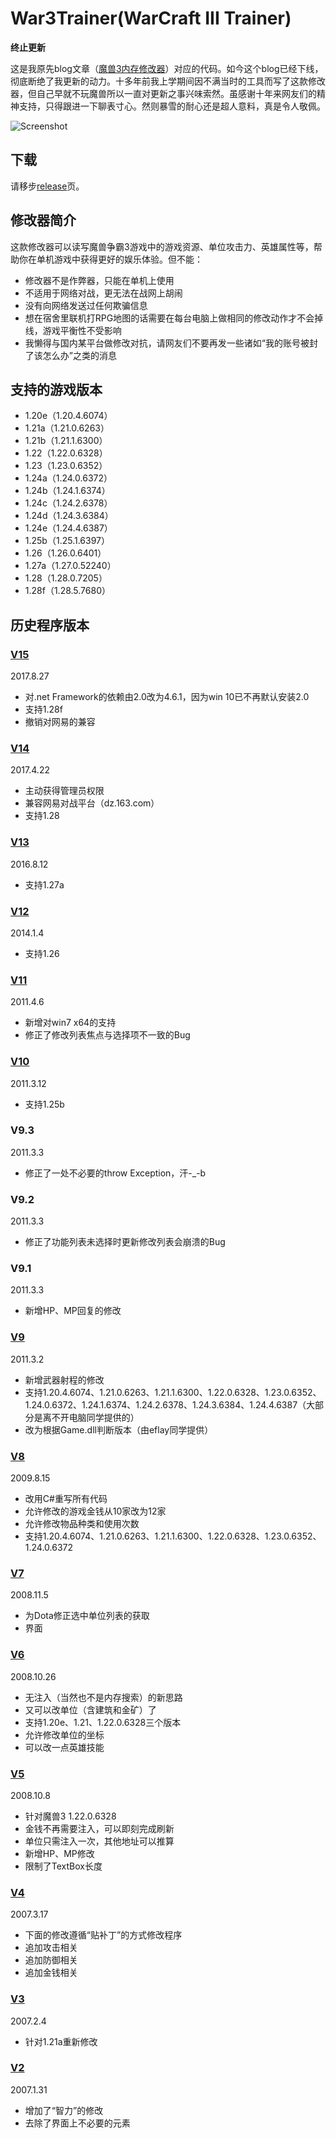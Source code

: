 # War3Trainer(WarCraft III Trainer)

**终止更新**

这是我原先blog文章（[魔兽3内存修改器](http://tctianchi.duapp.com/archives/tag/%E9%AD%94%E5%85%BD3)）对应的代码。如今这个blog已经下线，彻底断绝了我更新的动力。十多年前我上学期间因不满当时的工具而写了这款修改器，但自己早就不玩魔兽所以一直对更新之事兴味索然。虽感谢十年来网友们的精神支持，只得跟进一下聊表寸心。然则暴雪的耐心还是超人意料，真是令人敬佩。

![Screenshot](https://raw.githubusercontent.com/tctianchi/War3Trainer/master/Screenshot.png)

## 下载

请移步[release](https://github.com/tctianchi/War3Trainer/releases)页。

## 修改器简介

这款修改器可以读写魔兽争霸3游戏中的游戏资源、单位攻击力、英雄属性等，帮助你在单机游戏中获得更好的娱乐体验。但不能：
* 修改器不是作弊器，只能在单机上使用
* 不适用于网络对战，更无法在战网上胡闹
* 没有向网络发送过任何欺骗信息
* 想在宿舍里联机打RPG地图的话需要在每台电脑上做相同的修改动作才不会掉线，游戏平衡性不受影响
* 我懒得与国内某平台做修改对抗，请网友们不要再发一些诸如“我的账号被封了该怎么办”之类的消息

## 支持的游戏版本
* 1.20e（1.20.4.6074）
* 1.21a（1.21.0.6263）
* 1.21b（1.21.1.6300）
* 1.22（1.22.0.6328）
* 1.23（1.23.0.6352）
* 1.24a（1.24.0.6372）
* 1.24b（1.24.1.6374）
* 1.24c（1.24.2.6378）
* 1.24d（1.24.3.6384）
* 1.24e（1.24.4.6387）
* 1.25b（1.25.1.6397）
* 1.26（1.26.0.6401）
* 1.27a（1.27.0.52240）
* 1.28（1.28.0.7205）
* 1.28f（1.28.5.7680）

## 历史程序版本

### [V15](https://github.com/tctianchi/War3Trainer/releases/tag/v15)

2017.8.27
* 对.net Framework的依赖由2.0改为4.6.1，因为win 10已不再默认安装2.0
* 支持1.28f
* 撤销对网易的兼容

### [V14](https://github.com/tctianchi/War3Trainer/releases/tag/v14)

2017.4.22
* 主动获得管理员权限
* 兼容网易对战平台（dz.163.com）
* 支持1.28

### [V13](https://github.com/tctianchi/War3Trainer/releases/tag/v13)

2016.8.12
* 支持1.27a

### [V12](https://github.com/tctianchi/War3Trainer/releases/tag/v12)

2014.1.4
* 支持1.26

### [V11](https://github.com/tctianchi/War3Trainer/releases/tag/v11)

2011.4.6
* 新增对win7 x64的支持
* 修正了修改列表焦点与选择项不一致的Bug

### [V10](https://github.com/tctianchi/War3Trainer/releases/tag/v10)

2011.3.12
* 支持1.25b

### V9.3

2011.3.3
* 修正了一处不必要的throw Exception，汗-_-b

### V9.2

2011.3.3
* 修正了功能列表未选择时更新修改列表会崩溃的Bug

### V9.1

2011.3.3
* 新增HP、MP回复的修改

### [V9](https://github.com/tctianchi/War3Trainer/releases/tag/v9)

2011.3.2
* 新增武器射程的修改
* 支持1.20.4.6074、1.21.0.6263、1.21.1.6300、1.22.0.6328、1.23.0.6352、1.24.0.6372、1.24.1.6374、1.24.2.6378、1.24.3.6384、1.24.4.6387（大部分是离不开电脑同学提供的）
* 改为根据Game.dll判断版本（由eflay同学提供）

### [V8](https://github.com/tctianchi/War3Trainer/releases/tag/v8)

2009.8.15
* 改用C#重写所有代码
* 允许修改的游戏金钱从10家改为12家
* 允许修改物品种类和使用次数
* 支持1.20.4.6074、1.21.0.6263、1.21.1.6300、1.22.0.6328、1.23.0.6352、1.24.0.6372

### [V7](https://github.com/tctianchi/War3Trainer/releases/tag/v7)

2008.11.5
* 为Dota修正选中单位列表的获取
* 界面

### [V6](https://github.com/tctianchi/War3Trainer/releases/tag/v6)

2008.10.26
* 无注入（当然也不是内存搜索）的新思路
* 又可以改单位（含建筑和金矿）了
* 支持1.20e、1.21、1.22.0.6328三个版本
* 允许修改单位的坐标
* 可以改一点英雄技能

### [V5](https://github.com/tctianchi/War3Trainer/releases/tag/v5)

2008.10.8
* 针对魔兽3 1.22.0.6328
* 金钱不再需要注入，可以即刻完成刷新
* 单位只需注入一次，其他地址可以推算
* 新增HP、MP修改
* 限制了TextBox长度

### [V4](https://github.com/tctianchi/War3Trainer/releases/tag/v4)

2007.3.17
* 下面的修改遵循“贴补丁”的方式修改程序
* 追加攻击相关
* 追加防御相关
* 追加金钱相关

### [V3](https://github.com/tctianchi/War3Trainer/releases/tag/v3)

2007.2.4
* 针对1.21a重新修改

### [V2](https://github.com/tctianchi/War3Trainer/releases/tag/v2)

2007.1.31
* 增加了“智力”的修改
* 去除了界面上不必要的元素
